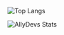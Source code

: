 ![Top Langs](https://github-readme-stats.vercel.app/api/top-langs/?username=allydevs0&layout=compact)


![AllyDevs Stats](https://github-readme-stats.vercel.app/api?username=allydevs0&show=reviews,discussions_started,discussions_answered,prs_merged,prs_merged_percentage)
